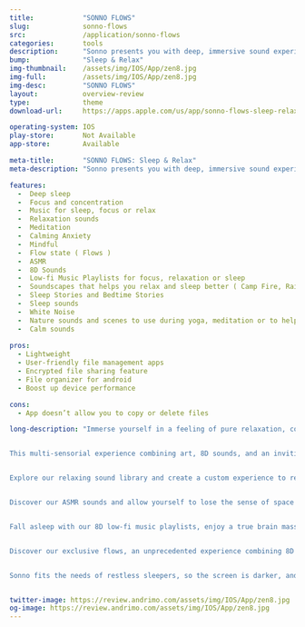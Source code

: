 ```yaml
---
title:            "SONNO FLOWS"
slug:             sonno-flows
src:              /application/sonno-flows
categories:       tools
description:      "Sonno presents you with deep, immersive sound experiences."
bump:             "Sleep & Relax"
img-thumbnail:    /assets/img/IOS/App/zen8.jpg
img-full:         /assets/img/IOS/App/zen8.jpg
img-desc:         "SONNO FLOWS"
layout:           overview-review
type:             theme
download-url:     https://apps.apple.com/us/app/sonno-flows-sleep-relax/id1484570125

operating-system: IOS
play-store:       Not Available
app-store:        Available

meta-title:       "SONNO FLOWS: Sleep & Relax"
meta-description: "Sonno presents you with deep, immersive sound experiences."

features:
  -  Deep sleep
  -  Focus and concentration
  -  Music for sleep, focus or relax
  -  Relaxation sounds
  -  Meditation
  -  Calming Anxiety
  -  Mindful
  -  Flow state ( Flows )
  -  ASMR
  -  8D Sounds
  -  Low-fi Music Playlists for focus, relaxation or sleep
  -  Soundscapes that helps you relax and sleep better ( Camp Fire, Rain, Waves, Forest, and Others)
  -  Sleep Stories and Bedtime Stories
  -  Sleep sounds
  -  White Noise
  -  Nature sounds and scenes to use during yoga, meditation or to help you sleep better
  -  Calm sounds
  
pros:
  - Lightweight
  - User-friendly file management apps
  - Encrypted file sharing feature
  - File organizer for android
  - Boost up device performance

cons:
  - App doesn’t allow you to copy or delete files

long-description: "Immerse yourself in a feeling of pure relaxation, complete involvement, and enjoyment while entering a true flow state.


This multi-sensorial experience combining art, 8D sounds, and an inviting environment, is the first of its kind.


Explore our relaxing sound library and create a custom experience to relax, sleep, or improve focus.


Discover our ASMR sounds and allow yourself to lose the sense of space and time.


Fall asleep with our 8D low-fi music playlists, enjoy a true brain massage and wake up refreshed.


Discover our exclusive flows, an unprecedented experience combining 8D sounds in a story that transports you into an immersive atmosphere.


Sonno fits the needs of restless sleepers, so the screen is darker, and the buttons are easy to find. It's perfect whether you have trouble falling asleep or you wake up in the middle of the night."


twitter-image: https://review.andrimo.com/assets/img/IOS/App/zen8.jpg
og-image: https://review.andrimo.com/assets/img/IOS/App/zen8.jpg
---
```

